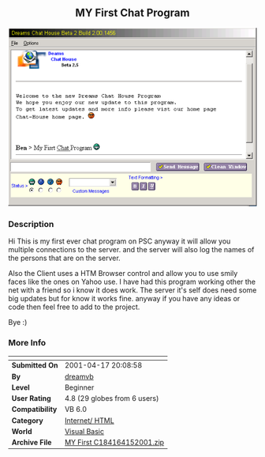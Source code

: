 ﻿<div align="center">

## MY First Chat Program

<img src="PIC2001415103287514.gif">
</div>

### Description

Hi This is my first ever chat program on PSC anyway it will allow you multiple connections to the server. and the server will also log the names of the persons that are on the server.

Also the Client uses a HTM Browser control and allow you to use smily faces like the ones on Yahoo use. I have had this program working other the net with a friend so i know it does work. The server it's self does need some big updates but for know it works fine. anyway if you have any ideas or code then feel free to add to the project.

Bye :)
 
### More Info
 


<span>             |<span>
---                |---
**Submitted On**   |2001-04-17 20:08:58
**By**             |[dreamvb](https://github.com/Planet-Source-Code/PSCIndex/blob/master/ByAuthor/dreamvb.md)
**Level**          |Beginner
**User Rating**    |4.8 (29 globes from 6 users)
**Compatibility**  |VB 6\.0
**Category**       |[Internet/ HTML](https://github.com/Planet-Source-Code/PSCIndex/blob/master/ByCategory/internet-html__1-34.md)
**World**          |[Visual Basic](https://github.com/Planet-Source-Code/PSCIndex/blob/master/ByWorld/visual-basic.md)
**Archive File**   |[MY First C184164152001\.zip](https://github.com/Planet-Source-Code/dreamvb-my-first-chat-program__1-22427/archive/master.zip)








